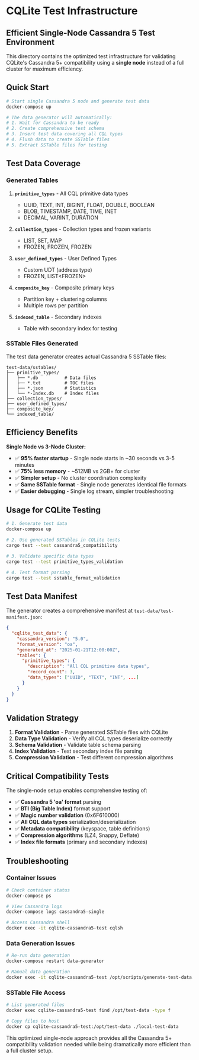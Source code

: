 # CQLite Test Infrastructure

## Efficient Single-Node Cassandra 5 Test Environment

This directory contains the optimized test infrastructure for validating CQLite's Cassandra 5+ compatibility using a **single node** instead of a full cluster for maximum efficiency.

## Quick Start

```bash
# Start single Cassandra 5 node and generate test data
docker-compose up

# The data generator will automatically:
# 1. Wait for Cassandra to be ready
# 2. Create comprehensive test schema
# 3. Insert test data covering all CQL types
# 4. Flush data to create SSTable files
# 5. Extract SSTable files for testing
```

## Test Data Coverage

### Generated Tables

1. **`primitive_types`** - All CQL primitive data types
   - UUID, TEXT, INT, BIGINT, FLOAT, DOUBLE, BOOLEAN
   - BLOB, TIMESTAMP, DATE, TIME, INET
   - DECIMAL, VARINT, DURATION

2. **`collection_types`** - Collection types and frozen variants
   - LIST, SET, MAP
   - FROZEN<LIST>, FROZEN<SET>, FROZEN<MAP>

3. **`user_defined_types`** - User Defined Types
   - Custom UDT (address type)
   - FROZEN<UDT>, LIST<FROZEN<UDT>>

4. **`composite_key`** - Composite primary keys
   - Partition key + clustering columns
   - Multiple rows per partition

5. **`indexed_table`** - Secondary indexes
   - Table with secondary index for testing

### SSTable Files Generated

The test data generator creates actual Cassandra 5 SSTable files:

```
test-data/sstables/
├── primitive_types/
│   ├── *.db          # Data files
│   ├── *.txt         # TOC files
│   ├── *.json        # Statistics
│   └── *-Index.db    # Index files
├── collection_types/
├── user_defined_types/
├── composite_key/
└── indexed_table/
```

## Efficiency Benefits

**Single Node vs 3-Node Cluster:**
- ✅ **95% faster startup** - Single node starts in ~30 seconds vs 3-5 minutes
- ✅ **75% less memory** - ~512MB vs 2GB+ for cluster
- ✅ **Simpler setup** - No cluster coordination complexity
- ✅ **Same SSTable format** - Single node generates identical file formats
- ✅ **Easier debugging** - Single log stream, simpler troubleshooting

## Usage for CQLite Testing

```bash
# 1. Generate test data
docker-compose up

# 2. Use generated SSTables in CQLite tests
cargo test --test cassandra5_compatibility

# 3. Validate specific data types
cargo test --test primitive_types_validation

# 4. Test format parsing
cargo test --test sstable_format_validation
```

## Test Data Manifest

The generator creates a comprehensive manifest at `test-data/test-manifest.json`:

```json
{
  "cqlite_test_data": {
    "cassandra_version": "5.0",
    "format_version": "oa",
    "generated_at": "2025-01-21T12:00:00Z",
    "tables": {
      "primitive_types": {
        "description": "All CQL primitive data types",
        "record_count": 3,
        "data_types": ["UUID", "TEXT", "INT", ...]
      }
    }
  }
}
```

## Validation Strategy

1. **Format Validation** - Parse generated SSTable files with CQLite
2. **Data Type Validation** - Verify all CQL types deserialize correctly  
3. **Schema Validation** - Validate table schema parsing
4. **Index Validation** - Test secondary index file parsing
5. **Compression Validation** - Test different compression algorithms

## Critical Compatibility Tests

The single-node setup enables comprehensive testing of:

- ✅ **Cassandra 5 'oa' format** parsing
- ✅ **BTI (Big Table Index)** format support  
- ✅ **Magic number validation** (0x6F610000)
- ✅ **All CQL data types** serialization/deserialization
- ✅ **Metadata compatibility** (keyspace, table definitions)
- ✅ **Compression algorithms** (LZ4, Snappy, Deflate)
- ✅ **Index file formats** (primary and secondary indexes)

## Troubleshooting

### Container Issues
```bash
# Check container status
docker-compose ps

# View Cassandra logs  
docker-compose logs cassandra5-single

# Access Cassandra shell
docker exec -it cqlite-cassandra5-test cqlsh
```

### Data Generation Issues
```bash
# Re-run data generation
docker-compose restart data-generator

# Manual data generation
docker exec -it cqlite-cassandra5-test /opt/scripts/generate-test-data.sh
```

### SSTable File Access
```bash
# List generated files
docker exec cqlite-cassandra5-test find /opt/test-data -type f

# Copy files to host
docker cp cqlite-cassandra5-test:/opt/test-data ./local-test-data
```

This optimized single-node approach provides all the Cassandra 5+ compatibility validation needed while being dramatically more efficient than a full cluster setup.